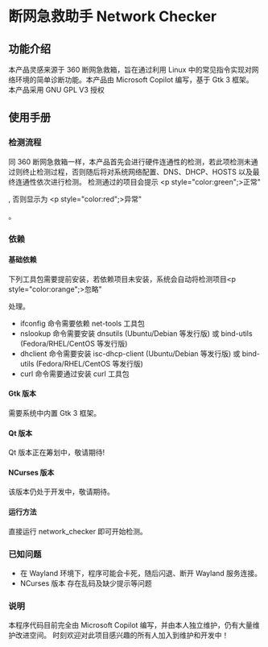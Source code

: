 # 断网急救助手 Network Checker
## 功能介绍
本产品灵感来源于 360 断网急救箱，旨在通过利用 Linux 中的常见指令实现对网络环境的简单诊断功能。本产品由 Microsoft Copilot 编写，基于 Gtk 3 框架。
本产品采用 GNU GPL V3 授权
## 使用手册
### 检测流程
同 360 断网急救箱一样，本产品首先会进行硬件连通性的检测，若此项检测未通过则终止检测过程，否则随后将对系统网络配置、DNS、DHCP、HOSTS 以及最终连通性依次进行检测。
检测通过的项目会提示 <p style="color:green";>正常"</p>, 否则显示为 <p style="color:red";>异常"</p>。
### 依赖
#### 基础依赖
下列工具包需要提前安装，若依赖项目未安装，系统会自动将检测项目<p style="color:orange";>忽略"</p>处理。
* ifconfig 命令需要依赖 net-tools 工具包
* nslookup 命令需要安装 dnsutils (Ubuntu/Debian 等发行版) 或 bind-utils (Fedora/RHEL/CentOS 等发行版)
* dhclient 命令需要安装 isc-dhcp-client (Ubuntu/Debian 等发行版) 或 bind-utils (Fedora/RHEL/CentOS 等发行版)
* curl 命令需要通过安装 curl 工具包
#### Gtk 版本
需要系统中内置 Gtk 3 框架。
#### Qt 版本
Qt 版本正在筹划中，敬请期待!
#### NCurses 版本
该版本仍处于开发中，敬请期待。
#### 运行方法
直接运行 network_checker 即可开始检测。
### 已知问题
* 在 Wayland 环境下，程序可能会卡死，随后闪退、断开 Wayland 服务连接。
* NCurses 版本 存在乱码及缺少提示等问题
### 说明
本程序代码目前完全由 Microsoft Copilot 编写，并由本人独立维护，仍有大量维护改进空间。
时刻欢迎对此项目感兴趣的所有人加入到维护和开发中！
